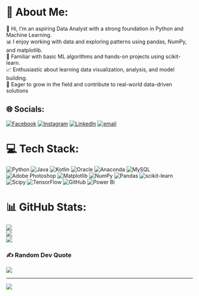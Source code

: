 
# 💫 About Me:
👋 Hi, I'm an aspiring Data Analyst with a strong foundation in Python and Machine Learning.  <br>📊 I enjoy working with data and exploring patterns using pandas, NumPy, and matplotlib.  <br>🧠 Familiar with basic ML algorithms and hands-on projects using scikit-learn.  <br>📈 Enthusiastic about learning data visualization, analysis, and model building.  <br>🚀 Eager to grow in the field and contribute to real-world data-driven solutions


## 🌐 Socials:
[![Facebook](https://img.shields.io/badge/Facebook-%231877F2.svg?logo=Facebook&logoColor=white)](https://facebook.com/https://www.facebook.com/profile.php?id=100010579507208) [![Instagram](https://img.shields.io/badge/Instagram-%23E4405F.svg?logo=Instagram&logoColor=white)](https://instagram.com/https://www.instagram.com/rajuprajapat._/) [![LinkedIn](https://img.shields.io/badge/LinkedIn-%230077B5.svg?logo=linkedin&logoColor=white)](https://linkedin.com/in/www.linkedin.com/in/raju-prajapati-b34745232) [![email](https://img.shields.io/badge/Email-D14836?logo=gmail&logoColor=white)](mailto:rajulkounvofficial159@gmail.com) 

# 💻 Tech Stack:
![Python](https://img.shields.io/badge/python-3670A0?style=for-the-badge&logo=python&logoColor=ffdd54) ![Java](https://img.shields.io/badge/java-%23ED8B00.svg?style=for-the-badge&logo=openjdk&logoColor=white) ![Kotlin](https://img.shields.io/badge/kotlin-%237F52FF.svg?style=for-the-badge&logo=kotlin&logoColor=white) ![Oracle](https://img.shields.io/badge/Oracle-F80000?style=for-the-badge&logo=oracle&logoColor=white) ![Anaconda](https://img.shields.io/badge/Anaconda-%2344A833.svg?style=for-the-badge&logo=anaconda&logoColor=white) ![MySQL](https://img.shields.io/badge/mysql-4479A1.svg?style=for-the-badge&logo=mysql&logoColor=white) ![Adobe Photoshop](https://img.shields.io/badge/adobe%20photoshop-%2331A8FF.svg?style=for-the-badge&logo=adobe%20photoshop&logoColor=white) ![Matplotlib](https://img.shields.io/badge/Matplotlib-%23ffffff.svg?style=for-the-badge&logo=Matplotlib&logoColor=black) ![NumPy](https://img.shields.io/badge/numpy-%23013243.svg?style=for-the-badge&logo=numpy&logoColor=white) ![Pandas](https://img.shields.io/badge/pandas-%23150458.svg?style=for-the-badge&logo=pandas&logoColor=white) ![scikit-learn](https://img.shields.io/badge/scikit--learn-%23F7931E.svg?style=for-the-badge&logo=scikit-learn&logoColor=white) ![Scipy](https://img.shields.io/badge/SciPy-%230C55A5.svg?style=for-the-badge&logo=scipy&logoColor=%white) ![TensorFlow](https://img.shields.io/badge/TensorFlow-%23FF6F00.svg?style=for-the-badge&logo=TensorFlow&logoColor=white) ![GitHub](https://img.shields.io/badge/github-%23121011.svg?style=for-the-badge&logo=github&logoColor=white) ![Power Bi](https://img.shields.io/badge/power_bi-F2C811?style=for-the-badge&logo=powerbi&logoColor=black)
# 📊 GitHub Stats:
![](https://github-readme-stats.vercel.app/api?username=Raju-Prajapati&theme=dark&hide_border=false&include_all_commits=false&count_private=false)<br/>
![](https://nirzak-streak-stats.vercel.app/?user=Raju-Prajapati&theme=dark&hide_border=false)<br/>
![](https://github-readme-stats.vercel.app/api/top-langs/?username=Raju-Prajapati&theme=dark&hide_border=false&include_all_commits=false&count_private=false&layout=compact)

### ✍️ Random Dev Quote
![](https://quotes-github-readme.vercel.app/api?type=vetical&theme=dark)

---
[![](https://visitcount.itsvg.in/api?id=Raju-Prajapati&icon=2&color=0)](https://visitcount.itsvg.in)

<!-- Proudly created with GPRM ( https://gprm.itsvg.in ) -->
